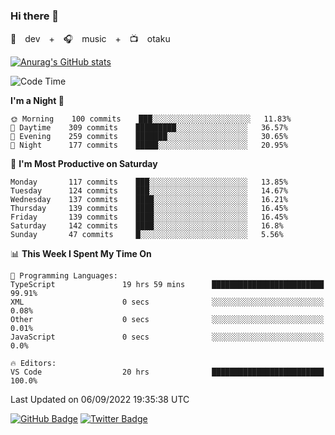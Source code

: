 ### Hi there 👋

🚀　dev　+　🎧　music　+　📺　otaku


[![Anurag's GitHub stats](https://github-readme-stats.vercel.app/api?username=koheitasaka&count_private=true&show_icons=true&theme=monokai)](https://github.com/koheitasaka/github-readme-stats)

<!--START_SECTION:waka-->
![Code Time](http://img.shields.io/badge/Code%20Time-1%2C060%20hrs%2043%20mins-blue)

**I'm a Night 🦉** 

```text
🌞 Morning    100 commits    ███░░░░░░░░░░░░░░░░░░░░░░   11.83% 
🌆 Daytime    309 commits    █████████░░░░░░░░░░░░░░░░   36.57% 
🌃 Evening    259 commits    ███████░░░░░░░░░░░░░░░░░░   30.65% 
🌙 Night      177 commits    █████░░░░░░░░░░░░░░░░░░░░   20.95%

```
📅 **I'm Most Productive on Saturday** 

```text
Monday       117 commits    ███░░░░░░░░░░░░░░░░░░░░░░   13.85% 
Tuesday      124 commits    ███░░░░░░░░░░░░░░░░░░░░░░   14.67% 
Wednesday    137 commits    ████░░░░░░░░░░░░░░░░░░░░░   16.21% 
Thursday     139 commits    ████░░░░░░░░░░░░░░░░░░░░░   16.45% 
Friday       139 commits    ████░░░░░░░░░░░░░░░░░░░░░   16.45% 
Saturday     142 commits    ████░░░░░░░░░░░░░░░░░░░░░   16.8% 
Sunday       47 commits     █░░░░░░░░░░░░░░░░░░░░░░░░   5.56%

```


📊 **This Week I Spent My Time On** 

```text
💬 Programming Languages: 
TypeScript               19 hrs 59 mins      █████████████████████████   99.91% 
XML                      0 secs              ░░░░░░░░░░░░░░░░░░░░░░░░░   0.08% 
Other                    0 secs              ░░░░░░░░░░░░░░░░░░░░░░░░░   0.01% 
JavaScript               0 secs              ░░░░░░░░░░░░░░░░░░░░░░░░░   0.0%

🔥 Editors: 
VS Code                  20 hrs              █████████████████████████   100.0%

```


 Last Updated on 06/09/2022 19:35:38 UTC
<!--END_SECTION:waka-->

[![GitHub Badge](https://img.shields.io/badge/GitHub-100000?style=for-the-badge&logo=github&logoColor=white)](https://github.com/koheitasaka)
[![Twitter Badge](https://img.shields.io/badge/Twitter-1DA1F2?style=for-the-badge&logo=twitter&logoColor=white)](https://twitter.com/sleep_asleep_)
